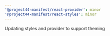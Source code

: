 ```yaml
---
'@project44-manifest/react-provider': minor
'@project44-manifest/react-styles': minor
---
```


Updating styles and provider to support theming
